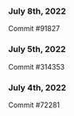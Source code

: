 ### July 8th, 2022

Commit #91827

### July 5th, 2022

Commit #314353


### July 4th, 2022

Commit #72281
